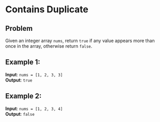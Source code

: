 # Contains Duplicate

## Problem

Given an integer array `nums`, return `true` if any value appears more than once in the array, otherwise return `false`.

## Example 1:

**Input**: `nums = [1, 2, 3, 3]`  
**Output**: `true`

## Example 2:

**Input**: `nums = [1, 2, 3, 4]`  
**Output**: `false`